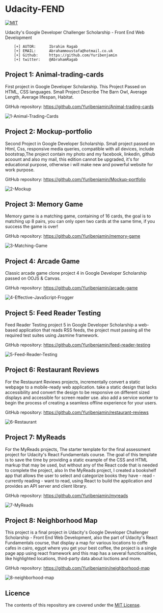 # Udacity-FEND
[![MIT](https://img.shields.io/badge/license-MIT-blue.svg)](https://github.com/Yuribenjamin/Udacity-FEND/blob/master/LICENSE)

Udacity's Google Developer Challenger Scholarship - Front End Web Development

```
    [+] AUTOR:      Ibrahim Ragab
    [+] EMAIL:      Abrahammoustafa@hotmail.co.uk
    [+] Github:     https://github.com/Yuribenjamin
    [+] twitter:    @AbrahamRagab

```

## Project 1: Animal-trading-cards

First project in Google Developer Scholarship. This Project Passed on HTML, CSS languages. Small Project Describe The Barn Owl, Average Length, Average lifespan, Habitat.

GitHub repository: https://github.com/Yuribenjamin/Animal-trading-cards

![1-Animal-Trading-Cards](./img/1-Animal-Trading-Cards.png)


## Project 2: Mockup-portfolio

Second Project in Google Developer Scholarship. Small project passed on Html, Css, responsive media queries, compatible with all devices, include bootstrap,The project contain my photo and my facebook, linkedin, github acoount and also my mail, this edition cannot be upgraded, it's for educational purpose, otherwise i will make new and powerful website for work purpose.

GitHub repository: https://github.com/Yuribenjamin/Mockup-portfolio

![2-Mockup](./img/2-Mockup.png)


## Project 3: Memory Game

Memory game is a matching game, containing of 16 cards, the goal is to matching up 8 pairs, you can only open two cards at the same time, if you success the game is over!

GitHub repository: https://github.com/Yuribenjamin/memory-game

![3-Matching-Game](./img/3-Matching-Game.png)


## Project 4: Arcade Game

Classic arcade game clone project 4 in Google Developer Scholarship passed on OOJS & Canvas.

GitHub repository: https://github.com/Yuribenjamin/arcade-game

![4-Effective-JavaScript-Frogger](./img/4-Effective-JavaScript-Frogger.png)


## Project 5: Feed Reader Testing

Feed Reader Testing project 5 in Google Developer Scholarship a web-based application that reads RSS feeds, the project must passing all the required test suites using Jasmine framework.

GitHub repository: https://github.com/Yuribenjamin/feed-reader-testing

![5-Feed-Reader-Testing](./img/5-Feed-Reader-Testing.png)


## Project 6: Restaurant Reviews

For the Restaurant Reviews projects, incrementally convert a static webpage to a mobile-ready web application. take a static design that lacks accessibility and convert the design to be responsive on different sized displays and accessible for screen reader use. also add a service worker to begin the process of creating a seamless offline experience for your users.

GitHub repository:  https://github.com/Yuribenjamin/restaurant-reviews

![6-Restaurant](./img/6-Restaurant.jpg)


## Project 7: MyReads

For the MyReads projects, The starter template for the final assessment project for Udacity's React Fundamentals course. The goal of this template is to save the time by providing a static example of the CSS and HTML markup that may be used, but without any of the React code that is needed to complete the project, also In the MyReads project, I created a bookshelf app that allows the user to select and categorize books they have - read - currently reading - want to read, using React to build the application and provides an API server and client library.

GitHub repository: https://github.com/Yuribenjamin/myreads

![7-MyReads](./img/7-MyReads.png)


## Project 8: Neighborhood Map

This project is a final project in Udacity's Google Developer Challenger Scholarship - Front End Web Development, also the part of Udacity's React Fundamentals course, that display a map for various locations to coffe cafes in cairo, egypt where you get your best coffee, the project is a single page app using react framework and this map has a several functionalities, like highlighted locations, third-party data about loctions and more.

GitHub repository: https://github.com/Yuribenjamin/neighborhood-map

![8-neighborhood-map](./img/8-neighborhood-map.png)

## Licence
The contents of this repository are covered under the [MIT License](https://rem.mit-license.org/).